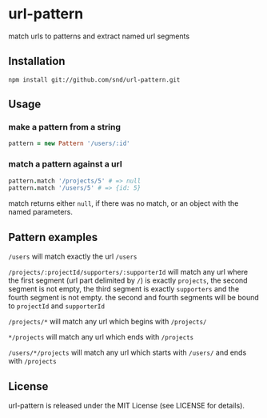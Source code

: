 # url-pattern

match urls to patterns and extract named url segments

## Installation

```
npm install git://github.com/snd/url-pattern.git
```

## Usage

### make a pattern from a string

```coffeescript
pattern = new Pattern '/users/:id'
```

### match a pattern against a url

```coffeescript
pattern.match '/projects/5' # => null
pattern.match '/users/5' # => {id: 5}
```

match returns either `null`, if there was no match, or an object with the named parameters.

## Pattern examples

`/users` will match exactly the url `/users`

`/projects/:projectId/supporters/:supporterId` will match any url where the first
segment (url part delimited by `/`) is exactly `projects`, the second segment is not empty, the third segment is exactly
`supporters` and the fourth segment is not empty. the second and fourth segments will be bound
to `projectId` and `supporterId`

`/projects/*` will match any url which begins with `/projects/`

`*/projects` will match any url which ends with `/projects`

`/users/*/projects` will match any url which starts with `/users/` and ends with `/projects`

## License

url-pattern is released under the MIT License (see LICENSE for details).
